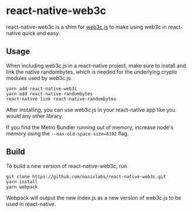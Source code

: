 # react-native-web3c

react-native-web3c is a shim for [web3c.js](https://github.com/oasislabs/web3c.js) to make using web3c in react-native quick and easy.

## Usage

When including web3c.js in a react-native project, make sure to install and link the native randombytes, which is needed for the underlying crypto modules used by web3c.js.

```
yarn add react-native-web3c
yarn add react-native-randombytes
react-native link react-native-randombytes
```

After installing, you can use web3c.js in your react-native app like you would any other library.

If you find the Metro Bundler running out of memory, increase node's memory using the `--max-old-space-size=8192` flag.

## Build

To build a new version of react-native-web3c, run

```
git clone https://github.com/oasislabs/react-native-web3c.git
yarn install
yarn webpack
```

Webpack will output the new index.js as a new version of web3c.js to be used in react-native.
